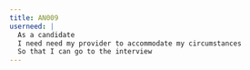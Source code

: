 ```yaml
---
title: AN009
userneed: |
  As a candidate
  I need need my provider to accommodate my circumstances
  So that I can go to the interview
---
```

